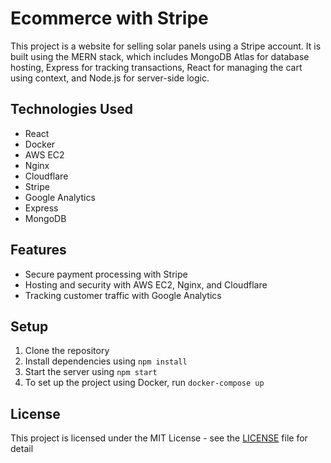 # Ecommerce with Stripe
This project is a website for selling solar panels using a Stripe account. It is built using the MERN stack, which includes MongoDB Atlas for database hosting, Express for tracking transactions, React for managing the cart using context, and Node.js for server-side logic.
## Technologies Used
- React
- Docker
- AWS EC2
- Nginx
- Cloudflare
- Stripe
- Google Analytics
- Express
- MongoDB
## Features
- Secure payment processing with Stripe
- Hosting and security with AWS EC2, Nginx, and Cloudflare
- Tracking customer traffic with Google Analytics
## Setup
1. Clone the repository
2. Install dependencies using `npm install`
3. Start the server using `npm start`
4. To set up the project using Docker, run `docker-compose up`
## License
This project is licensed under the MIT License - see the [LICENSE](LICENSE) file for detail
